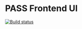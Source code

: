 # PASS Frontend UI

[![Build status](https://dev.azure.com/pharmapodhq/Project%20Keystone/_apis/build/status/PASS-UI%20CI)](https://dev.azure.com/pharmapodhq/Project%20Keystone/_build/latest?definitionId=4)
